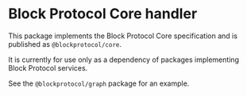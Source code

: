 # Block Protocol Core handler

This package implements the Block Protocol Core specification and is published as `@blockprotocol/core`.

It is currently for use only as a dependency of packages implementing Block Protocol services.

See the `@blockprotocol/graph` package for an example.
